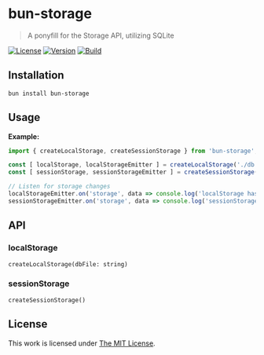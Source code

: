 # bun-storage

> A ponyfill for the Storage API, utilizing SQLite

[![License](https://img.shields.io/github/license/idleberg/bun-storage?color=blue&style=for-the-badge)](https://github.com/idleberg/bun-storage/blob/main/LICENSE)
[![Version](https://img.shields.io/npm/v/bun-storage?style=for-the-badge)](https://www.npmjs.org/package/bun-storage)
[![Build](https://img.shields.io/github/actions/workflow/status/idleberg/bun-storage/test.yml?style=for-the-badge)](https://github.com/idleberg/bun-storage/actions)

## Installation

`bun install bun-storage`

## Usage

**Example:**

```js
import { createLocalStorage, createSessionStorage } from 'bun-storage';

const [ localStorage, localStorageEmitter ] = createLocalStorage('./db.sqlite');
const [ sessionStorage, sessionStorageEmitter ] = createSessionStorage();

// Listen for storage changes
localStorageEmitter.on('storage', data => console.log('localStorage has changed', data));
sessionStorageEmitter.on('storage', data => console.log('sessionStorage has changed', data));
```

## API

### localStorage

`createLocalStorage(dbFile: string)`

### sessionStorage

`createSessionStorage()`

## License

This work is licensed under [The MIT License](https://opensource.org/licenses/MIT).
